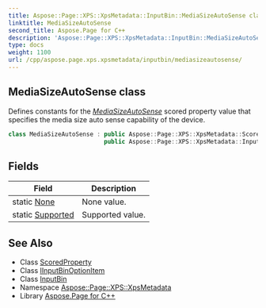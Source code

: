 ```yaml
---
title: Aspose::Page::XPS::XpsMetadata::InputBin::MediaSizeAutoSense class
linktitle: MediaSizeAutoSense
second_title: Aspose.Page for C++
description: 'Aspose::Page::XPS::XpsMetadata::InputBin::MediaSizeAutoSense class. Defines constants for the MediaSizeAutoSense scored property value that specifies the media size auto sense capability of the device in C++.'
type: docs
weight: 1100
url: /cpp/aspose.page.xps.xpsmetadata/inputbin/mediasizeautosense/
---
```

## MediaSizeAutoSense class


Defines constants for the *[MediaSizeAutoSense](./)* scored property value that specifies the media size auto sense capability of the device.

```cpp
class MediaSizeAutoSense : public Aspose::Page::XPS::XpsMetadata::ScoredProperty,
                           public Aspose::Page::XPS::XpsMetadata::InputBin::IInputBinOptionItem
```

## Fields

| Field | Description |
| --- | --- |
| static [None](./none/) | None value. |
| static [Supported](./supported/) | Supported value. |
## See Also

* Class [ScoredProperty](../../scoredproperty/)
* Class [IInputBinOptionItem](../iinputbinoptionitem/)
* Class [InputBin](../)
* Namespace [Aspose::Page::XPS::XpsMetadata](../../)
* Library [Aspose.Page for C++](../../../)
